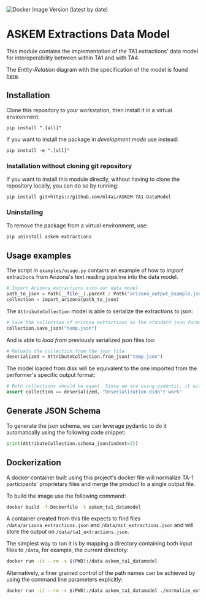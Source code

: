 ![Docker Image Version (latest by date)](https://img.shields.io/docker/v/lumai/askem-text-reading-utilities?sort=date)

# ASKEM Extractions Data Model

This module contains the implementation of the TA1 extractions' data model for interoperability between within TA1 and with TA4.

The _Entity-Relation_ diagram with the specification of the model is found [here](https://miro.com/app/board/uXjVMZvPN6o=/).

## Installation

Clone this repository to your workstation, then install it in a virtual environment:
```shell
pip install ".[all]"
```

If you want to install the package in _development mode_ use instead:
```shell
pip install -e ".[all]"
```
### Installation without cloning git repository
If you want to install this module directly, without having to clone the repository locally, you can do so by running:
```shell
pip install git+https://github.com/ml4ai/ASKEM-TA1-DataModel
```

### Uninstalling
To remove the package from a virtual environment, use:
```shell
pip uninstall askem-extractions
```

## Usage examples
The script in `examples/usage.py` contains an example of how to _import_ extractions from Arizona's text reading pipeline into the data model.
```python
# Import Arizona extractions into our data model
path_to_json = Path(__file__).parent / Path("arizona_output_example.json")
collection = import_arizona(path_to_json)
```

The `AttributeCollection` model is able to serialize the extractions to json:
```python
# Save the collection of arizona extractions as the standard json format
collection.save_json("temp.json")
```

And is able to _load from_ previously serialized json files too:
```python
# Reloads the collection from the json file
deserialized = AttributeCollection.from_json("temp.json")
```

The model loaded from disk will be equivalent to the one imported from the performer's specific output format:
```python
# Both collections should be equal. Since we are using pydantic, it will do a deep comparison
assert collection == deserialized, "Deserialization didn't work"
```

## Generate JSON Schema
To generate the json schema, we can leverage pydantic to do it automatically using the  following code snippet:
```python
print(AttributeCollection.schema_json(indent=2))
```
## Dockerization
A docker container built using this project's docker file will normalize TA-1 participants' proprietary files and merge the product to a single output file.

To build the image use the following command:

```bash
docker build -f Dockerfile -t askem_ta1_datamodel
```

A container created from this file expects to find files `/data/arizona_extractions.json`  and `/data/mit_extractions.json` and will store the output on `/data/ta1_extractions.json`.


The simplest way to run it is by mapping a directory containing both input files to `/data`, for example, the current directory:
```bash
docker run -it --rm -v $(PWD):/data askem_ta1_datamodel
```

Alternatively, a finer grained control of the path names can be achieved by using the command line parameters explicitly:
```bash
docker run -it --rm -v $(PWD):/data askem_ta1_datamodel ./normalize_extractions.sh -a /data/arizona_extractions.json -m /data/mit_extractions.json -o /data/ta1_extractions.json
```

